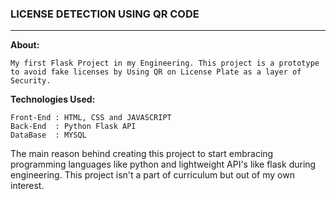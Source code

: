 ### LICENSE DETECTION USING QR CODE
___

__About:__


    My first Flask Project in my Engineering. This project is a prototype to avoid fake licenses by Using QR on License Plate as a layer of Security. 

__Technologies Used:__

    Front-End : HTML, CSS and JAVASCRIPT
    Back-End  : Python Flask API
    DataBase  : MYSQL

The main reason behind creating this project to start embracing programming languages like python and lightweight API's like flask during engineering. This project isn't a part of curriculum but out of my own interest.